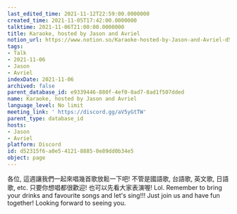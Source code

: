 ```yaml
---
last_edited_time: 2021-11-12T22:59:00.0000000
created_time: 2021-11-05T17:42:00.0000000
talktime: 2021-11-06T21:00:00.0000000
title: Karaoke, hosted by Jason and Avriel
notion_url: https://www.notion.so/Karaoke-hosted-by-Jason-and-Avriel-d52315f6a0e5412188850e89dd0b34e5
tags:
- Talk
- 2021-11-06
- Jason
- Avriel
indexDate: 2021-11-06
archived: false
parent_database_id: e9339446-880f-4ef0-8ad7-8ad1f507dded
name: Karaoke, hosted by Jason and Avriel
language_level: No limit
meeting_link: ' https://discord.gg/aV5yGtTW'
parent_type: database_id
hosts:
- Jason
- Avriel
platform: Discord
id: d52315f6-a0e5-4121-8885-0e89dd0b34e5
object: page
---
```





各位, 這週讓我們一起來唱幾首歌放鬆一下吧! 不管是國語歌, 台語歌, 英文歌, 日語歌, etc. 只要你想唱都很歡迎! 也可以先看大家表演喔! Lol. 
Remember to bring your drinks and favourite songs and let's sing!!!
Just join us and have fun together! Looking forward to seeing you.









